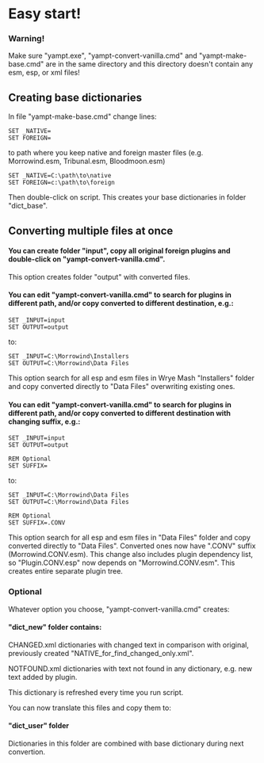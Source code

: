# Easy start!

### Warning!
Make sure "yampt.exe", "yampt-convert-vanilla.cmd" and "yampt-make-base.cmd" are in the same directory and this directory doesn't contain any esm, esp, or xml files!

## Creating base dictionaries

In file "yampt-make-base.cmd" change lines:
```
SET _NATIVE=
SET FOREIGN=
```
to path where you keep native and foreign master files (e.g. Morrowind.esm, Tribunal.esm, Bloodmoon.esm)
```
SET _NATIVE=C:\path\to\native
SET FOREIGN=c:\path\to\foreign
```
Then double-click on script. This creates your base dictionaries in folder "dict_base".

## Converting multiple files at once

#### You can create folder "input", copy all original foreign plugins and double-click on "yampt-convert-vanilla.cmd".

This option creates folder "output" with converted files.

#### You can edit "yampt-convert-vanilla.cmd" to search for plugins in different path, and/or copy converted to different destination, e.g.:
```
SET _INPUT=input
SET OUTPUT=output
```
to:
```
SET _INPUT=C:\Morrowind\Installers
SET OUTPUT=C:\Morrowind\Data Files
```
This option search for all esp and esm files in Wrye Mash "Installers" folder and copy converted directly to "Data Files" overwriting existing ones.

#### You can edit "yampt-convert-vanilla.cmd" to search for plugins in different path, and/or copy converted to different destination with changing suffix, e.g.:
```
SET _INPUT=input
SET OUTPUT=output

REM Optional
SET SUFFIX=
```
to:
```
SET _INPUT=C:\Morrowind\Data Files
SET OUTPUT=C:\Morrowind\Data Files

REM Optional
SET SUFFIX=.CONV
```
This option search for all esp and esm files in "Data Files" folder and copy converted directly to "Data Files". Converted ones now have ".CONV" suffix (Morrowind.CONV.esm). This change also includes plugin dependency list, so "Plugin.CONV.esp" now depends on "Morrowind.CONV.esm". This creates entire separate plugin tree.

### Optional

Whatever option you choose, "yampt-convert-vanilla.cmd" creates:

#### "dict_new" folder contains:

CHANGED.xml dictionaries with changed text in comparison with original, previously created "NATIVE_for_find_changed_only.xml".

NOTFOUND.xml dictionaries with text not found in any dictionary, e.g. new text added by plugin.

This dictionary is refreshed every time you run script.

You can now translate this files and copy them to:

#### "dict_user" folder 

Dictionaries in this folder are combined with base dictionary during next convertion.
